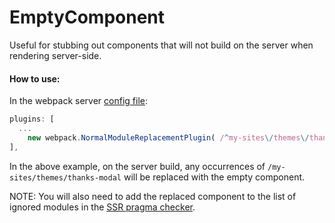 EmptyComponent
==============

Useful for stubbing out components that will not build on the server when rendering server-side.

#### How to use:

In the webpack server [config file](/webpack.config.node.js):
```js
plugins: [
  ...
	new webpack.NormalModuleReplacementPlugin( /^my-sites\/themes\/thanks-modal$/, 'components/empty-component' ) // Depends on BOM
],
```
In the above example, on the server build, any occurrences of `/my-sites/themes/thanks-modal` will be replaced with the empty component.
	
NOTE: You will also need to add the replaced component to the list of ignored modules in the [SSR pragma checker](/server/pragma-checker/index.js).
	
